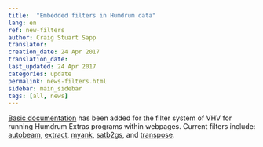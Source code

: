 ```yaml
---
title:  "Embedded filters in Humdrum data"
lang: en
ref: new-filters
author: Craig Stuart Sapp
translator: 
creation_date: 24 Apr 2017
translation_date: 
last_updated: 24 Apr 2017
categories: update
permalink: news-filters.html
sidebar: main_sidebar
tags: [all, news]
---
```


[Basic documentation](/filters) has been added for the filter system
of VHV for running Humdrum Extras programs within webpages.  Current filters
include:
[autobeam](/filter/autobeam),
[extract](/filter/extract),
[myank](/filter/myank),
[satb2gs](/filter/satb2gs), and
[transpose](/filter/transpose).



